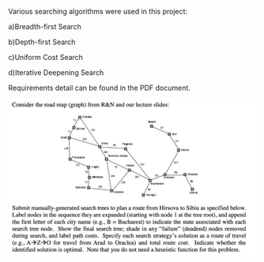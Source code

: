 Various searching algorithms were used in this project: 

a)Breadth-first Search

b)Depth-first Search 

c)Uniform Cost Search

d)Iterative Deepening Search

Requirements detail can be found in the PDF document.

![](image1.png)
